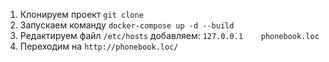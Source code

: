 1. Клонируем проект `git clone `
2. Запускаем команду `docker-compose up -d --build`
3. Редактируем файл `/etc/hosts` добавляем: ```127.0.0.1    phonebook.loc```
4. Переходим на `http://phonebook.loc/`